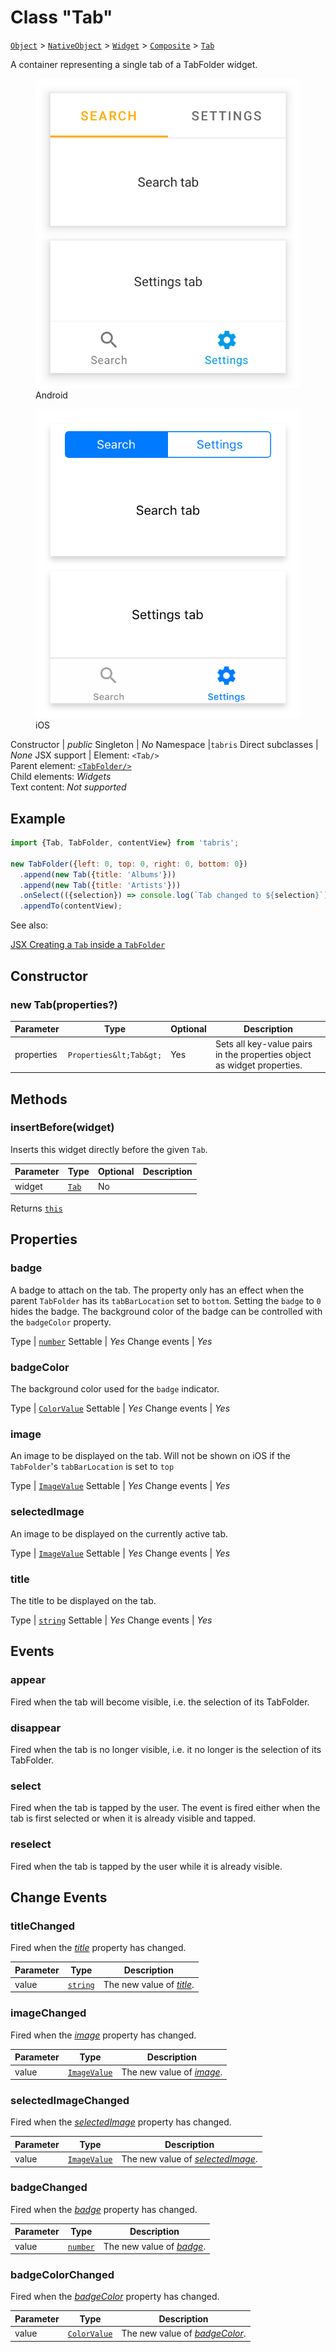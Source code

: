 ---
---
# Class "Tab"

<span style="white-space:nowrap;">[`Object`](https://developer.mozilla.org/en-US/docs/Web/JavaScript/Reference/Global_Objects/Object)</span> > <span style="white-space:nowrap;">[`NativeObject`](NativeObject.md)</span> > <span style="white-space:nowrap;">[`Widget`](Widget.md)</span> > <span style="white-space:nowrap;">[`Composite`](Composite.md)</span> > <span style="white-space:nowrap;">[`Tab`](Tab.md)</span>

A container representing a single tab of a TabFolder widget.


<div class="tabris-image"><figure><div><img srcset="img/android/Tab.png 2x" src="img/android/Tab.png" alt="Tab on Android"/></div><figcaption>Android</figcaption></figure><figure><div><img srcset="img/ios/Tab.png 2x" src="img/ios/Tab.png" alt="Tab on iOS"/></div><figcaption>iOS</figcaption></figure></div>

Constructor | *public*
Singleton | *No*
Namespace |`tabris`
Direct subclasses | *None*
JSX support | Element: `<Tab/>`<br/>Parent element: [`<TabFolder/>`](TabFolder.md)<br/>Child elements: *Widgets*<br/>Text content: *Not supported*<br/>

## Example
```js
import {Tab, TabFolder, contentView} from 'tabris';

new TabFolder({left: 0, top: 0, right: 0, bottom: 0})
  .append(new Tab({title: 'Albums'}))
  .append(new Tab({title: 'Artists'}))
  .onSelect(({selection}) => console.log(`Tab changed to ${selection}`))
  .appendTo(contentView);
```

See also:
  
[<span class='language jsx'>JSX</span> Creating a `Tab` inside a `TabFolder`](https://playground.tabris.com/?gitref=v3.1.0&snippet=tabfolder.jsx)

## Constructor

### new Tab(properties?)

Parameter|Type|Optional|Description
-|-|-|-
properties | <span style="white-space:nowrap;">`Properties&lt;Tab&gt;`</span> | Yes | Sets all key-value pairs in the properties object as widget properties.

## Methods

### insertBefore(widget)



Inserts this widget directly before the given `Tab`.


Parameter|Type|Optional|Description
-|-|-|-
widget | <span style="white-space:nowrap;">[`Tab`](Tab.md)</span> | No | 


Returns <span style="white-space:nowrap;">[`this`](#)</span>


## Properties

### badge


A badge to attach on the tab. The property only has an effect when the parent `TabFolder` has its `tabBarLocation` set to `bottom`. Setting the `badge` to `0` hides the badge. The background color of the badge can be controlled with the `badgeColor` property.

Type | <span style="white-space:nowrap;">[`number`](https://developer.mozilla.org/en-US/docs/Web/JavaScript/Data_structures#Number_type)</span>
Settable | *Yes*
Change events | *Yes*




### badgeColor


The background color used for the `badge` indicator.

Type | <span style="white-space:nowrap;">[`ColorValue`](../types.md#colorvalue)</span>
Settable | *Yes*
Change events | *Yes*




### image


An image to be displayed on the tab.  Will not be shown on iOS if the `TabFolder`'s `tabBarLocation` is set to `top`

Type | <span style="white-space:nowrap;">[`ImageValue`](../types.md#imagevalue)</span>
Settable | *Yes*
Change events | *Yes*




### selectedImage


An image to be displayed on the currently active tab.

Type | <span style="white-space:nowrap;">[`ImageValue`](../types.md#imagevalue)</span>
Settable | *Yes*
Change events | *Yes*




### title


The title to be displayed on the tab.

Type | <span style="white-space:nowrap;">[`string`](https://developer.mozilla.org/en-US/docs/Web/JavaScript/Data_structures#String_type)</span>
Settable | *Yes*
Change events | *Yes*





## Events

### appear

Fired when the tab will become visible, i.e. the selection of its TabFolder.

### disappear

Fired when the tab is no longer visible, i.e. it no longer is the selection of its TabFolder.

### select

Fired when the tab is tapped by the user. The event is fired either when the tab is first selected or when it is already visible and tapped.

### reselect

Fired when the tab is tapped by the user while it is already visible.

## Change Events

### titleChanged

Fired when the [*title*](#title) property has changed.

Parameter|Type|Description
-|-|-
value | <span style="white-space:nowrap;">[`string`](https://developer.mozilla.org/en-US/docs/Web/JavaScript/Data_structures#String_type)</span> | The new value of [*title*](#title).

### imageChanged

Fired when the [*image*](#image) property has changed.

Parameter|Type|Description
-|-|-
value | <span style="white-space:nowrap;">[`ImageValue`](../types.md#imagevalue)</span> | The new value of [*image*](#image).

### selectedImageChanged

Fired when the [*selectedImage*](#selectedimage) property has changed.

Parameter|Type|Description
-|-|-
value | <span style="white-space:nowrap;">[`ImageValue`](../types.md#imagevalue)</span> | The new value of [*selectedImage*](#selectedimage).

### badgeChanged

Fired when the [*badge*](#badge) property has changed.

Parameter|Type|Description
-|-|-
value | <span style="white-space:nowrap;">[`number`](https://developer.mozilla.org/en-US/docs/Web/JavaScript/Data_structures#Number_type)</span> | The new value of [*badge*](#badge).

### badgeColorChanged

Fired when the [*badgeColor*](#badgecolor) property has changed.

Parameter|Type|Description
-|-|-
value | <span style="white-space:nowrap;">[`ColorValue`](../types.md#colorvalue)</span> | The new value of [*badgeColor*](#badgecolor).

